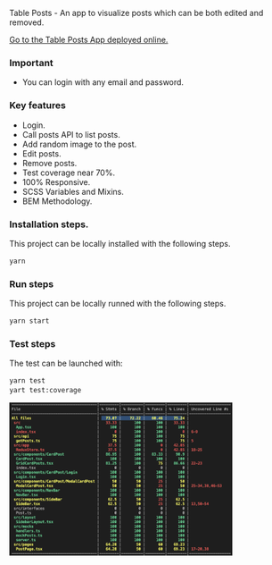 
Table Posts - An app to visualize posts which can be both edited and removed.

<a href="https://leafy-semifreddo-cd3cef.netlify.app/">
  Go to the Table Posts App deployed online.
</a>

### Important

- You can login with any email and password.

### Key features

- Login.
- Call posts API to list posts.
- Add random image to the post.
- Edit posts.
- Remove posts.
- Test coverage near 70%.
- 100% Responsive.
- SCSS Variables and Mixins.
- BEM Methodology.


### Installation steps.
This project can be locally installed with the following steps.
```bash
yarn
```

### Run steps
This project can be locally runned with the following steps.

```bash
yarn start
```

### Test steps
The test can be launched with:
```bash
yarn test
yart test:coverage
```

<img alt="Test Coverage" src="./src/Images/test-coverage.png" width="400" />

